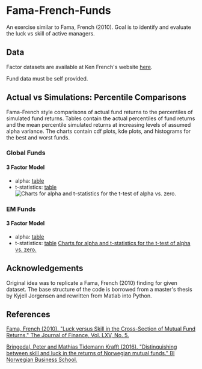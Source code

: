 # Fama-French-Funds
An exercise similar to Fama, French (2010). Goal is to identify and evaluate the luck vs skill of active managers.
## Data

Factor datasets are available at Ken French's website [here](http://mba.tuck.dartmouth.edu/pages/faculty/ken.french/data_library.html).

Fund data must be self provided.

## Actual vs Simulations: Percentile Comparisons
Fama-French style comparisons of actual fund returns to the percentiles of
simulated fund returns. Tables contain the actual percentiles of fund returns and
the mean percentile simulated returns at increasing levels of assumed alpha variance.
The charts contain cdf plots, kde plots, and histograms for the best and worst funds.

### Global Funds
#### 3 Factor Model
* alpha: [table](tables/Global-3factor-alphas.csv)
* t-statistics: [table](tables/Global-3factor-tstats.csv)
![Charts for alpha and t-statistics for the t-test of alpha vs. zero.](charts/Global-3factor-plots.png)

### EM Funds
#### 3 Factor Model
* alpha: [table](tables/EM-3factor-alphas.csv)
* t-statistics: [table](tables/EM-3factor-tstats.csv)
[Charts for alpha and t-statistics for the t-test of alpha vs. zero.](charts/EM-3factor-plots.png)

## Acknowledgements
Original idea was to replicate a Fama, French (2010) finding for given dataset. The base structure of the code is borrowed
from a master's thesis by Kyjell Jorgensen and rewritten from Matlab into Python.  

## References
[Fama, French (2010). "Luck versus Skill in the Cross-Section of Mutual Fund Returns." The Journal of Finance, Vol. LXV, No. 5.](http://citeseerx.ist.psu.edu/viewdoc/download?doi=10.1.1.479.3099&rep=rep1&type=pdf)

[Bringedal, Peter and Mathias Tidemann Krafft (2016). "Distinguishing between skill and luck in the returns of Norwegian mutual funds." BI Norwegian Business School.](https://biopen.bi.no/bi-xmlui/handle/11250/2442490?locale-attribute=en)
